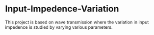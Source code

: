 # Input-Impedence-Variation
This project is based on wave transmission where the variation in input impedence is studied by varying various parameters.
